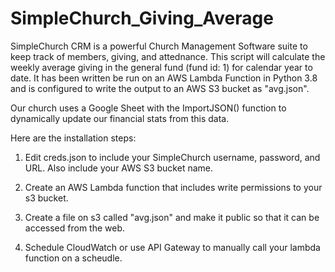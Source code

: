 # SimpleChurch_Giving_Average
SimpleChurch CRM is a powerful Church Management Software suite to keep track of members, giving, and attednance.  This script will calculate the weekly average giving in the general fund (fund id: 1) for calendar year to date.  It has been written be run on an AWS Lambda Function in Python 3.8 and is configured to write the output to an AWS S3 bucket as "avg.json".  

Our church uses a Google Sheet with the ImportJSON() function to dynamically update our financial stats from this data.

Here are the installation steps:


1.  Edit creds.json to include your SimpleChurch username, password, and URL.  Also include your AWS S3 bucket name.

2.  Create an AWS Lambda function that includes write permissions to your s3 bucket.

3.  Create a file on s3 called "avg.json" and make it public so that it can be accessed from the web.

4.  Schedule CloudWatch or use API Gateway to manually call your lambda function on a scheudle.
